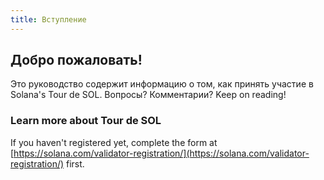 ```yaml
---
title: Вступление
---
```


## Добро пожаловать!

Это руководство содержит информацию о том, как принять участие в Solana's Tour de SOL. Вопросы? Комментарии? Keep on reading!

### Learn more about Tour de SOL

If you haven't registered yet, complete the form at [https://solana.com/validator-registration/](https://solana.com/validator-registration/) first.
